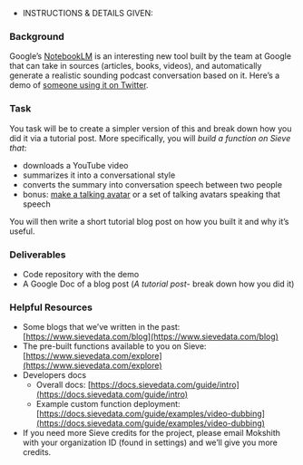 - INSTRUCTIONS & DETAILS GIVEN:
### **Background**

Google’s [NotebookLM](https://notebooklm.google/) is an interesting new tool built by the team at Google that can take in sources (articles, books, videos), and automatically generate a realistic sounding podcast conversation based on it. Here’s a demo of [someone using it on Twitter](https://x.com/emollick/status/1836480689081913572).

### **Task**

You task will be to create a simpler version of this and break down how you did it via a tutorial post. More specifically, you will *build a function on Sieve that*:

- downloads a YouTube video
- summarizes it into a conversational style
- converts the summary into conversation speech between two people
- bonus: [make a talking avatar](https://www.sievedata.com/blog/portrait-avatar-talking-head-video-api-hedra-infinity) or a set of talking avatars speaking that speech

You will then write a short tutorial blog post on how you built it and why it’s useful.

### **Deliverables**

- Code repository with the demo
- A Google Doc of a blog post (*A tutorial post*- break down how you did it)

### **Helpful Resources**

- Some blogs that we’ve written in the past: [https://www.sievedata.com/blog](https://www.sievedata.com/blog)
- The pre-built functions available to you on Sieve: [https://www.sievedata.com/explore](https://www.sievedata.com/explore)
- Developers docs
    - Overall docs: [https://docs.sievedata.com/guide/intro](https://docs.sievedata.com/guide/intro)
    - Example custom function deployment: [https://docs.sievedata.com/guide/examples/video-dubbing](https://docs.sievedata.com/guide/examples/video-dubbing)
- If you need more Sieve credits for the project, please email Mokshith with your organization ID (found in settings) and we’ll give you more credits.